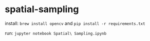 # spatial-sampling

install: `brew install opencv` and `pip install -r requirements.txt`

run: `jupyter notebook Spatial\ Sampling.ipynb`
